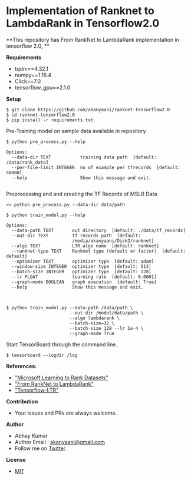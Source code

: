 # Implementation of Ranknet to LambdaRank in Tensorflow2.0

**This repository has From RankNet to LambdaRank implementation in tensorflow 2.0, **


**Requirements**

* tqdm==4.32.1
* numpy==1.16.4
* Click==7.0
* tensorflow_gpu==2.1.0

**Setup**

```
$ git clone https://github.com/akanyaani/ranknet-tensorflow2.0
$ cd ranknet-tensorflow2.0
$ pip install -r requirements.txt
```

Pre-Training model on sample data available in repository
```
$ python pre_process.py --help

Options:
  --data-dir TEXT           training data path  [default: /data/rank_data]
  --per-file-limit INTEGER  no of example per tfrecords  [default: 50000]
  --help                    Show this message and exit.
  
```

Preprocessing and and creating the TF Records of MSLR Data

```
>> python pre_process.py --data-dir data/path
```



```
$ python train_model.py --help

Options:
  --data-path TEXT       out directory  [default: ./data/tf_records]
  --out-dir TEXT         tf records path  [default:
                         /media/akanyaani/Disk2/ranknet]
  --algo TEXT            LTR algo name  [default: ranknet]
  --ranknet-type TEXT    Ranknet type (default or factor)  [default: default]
  --optimizer TEXT       optimizer type  [default: adam]
  --window-size INTEGER  optimizer type  [default: 512]
  --batch-size INTEGER   optimizer type  [default: 128]
  --lr FLOAT             learning rate  [default: 0.0001]
  --graph-mode BOOLEAN   graph execution  [default: True]
  --help                 Show this message and exit.

  
  
$ python train_model.py --data-path /data/path \
                        --out-dir /model/data/path \
                        --algo lambdarank \
                        --batch-size=32 \
                        --batch-size 128 --lr 1e-4 \
                        --graph-mode True
```

Start TensorBoard through the command line.
```
$ tensorboard --logdir /log
```

**References:**

* ["Microsoft Learning to Rank Datasets"](https://www.microsoft.com/en-us/research/project/mslr/)
* ["From RankNet to LambdaRank"](https://www.microsoft.com/en-us/research/wp-content/uploads/2016/02/MSR-TR-2010-82.pdf)
* ["Tensorflow-LTR"](https://github.com/ChenglongChen/tensorflow-LTR)



**Contribution**

* Your issues and PRs are always welcome.

**Author**

* Abhay Kumar
* Author Email : akanyaani@gmail.com
* Follow me on [Twitter](https://twitter.com/akanyaani)

**License**

* [MIT](https://github.com/akanyaani/gpt-2-tensorflow2.0/blob/master/LICENSE)
